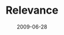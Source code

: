 ---
layout: message
category: message
series: "Roadmap For A Revolution"
title: "Relevance"
date: 2009-06-28
audio-description: "Chuck Mingo discusses the importance of relevance in the revolution of Jesus."
audio: "http://s3.amazonaws.com/crossroadsaudiomessages/Roadmap7.mp3"
audio-title: "Relevance"
audio-duration: "33&#58;07"
video-description: "Chuck Mingo discusses the importance of relevance in the revolution of the early church."
video-title: "Relevance"
video: "https://s3.amazonaws.com/crossroadsvideomessages/Roadmap7.mp4"
video-poster: "https://www.crossroads.net/uploadedfiles/Roadmap7-still.jpg"
program-description: ""
program: "http://www.crossroads.net/players/media/hq/0627_28Program.pdf"
program-title: "Relevance (Program)"
---